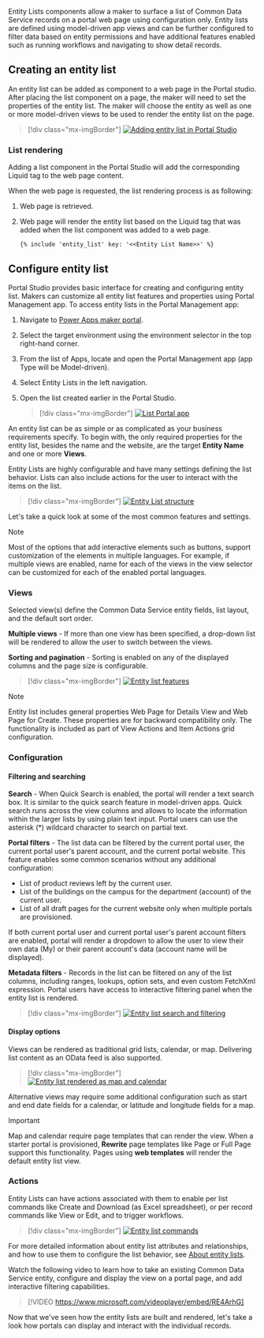 Entity Lists components allow a maker to surface a list of Common Data Service records on a portal web page using configuration only. Entity lists are defined using model-driven app views and can be further configured to filter data based on entity permissions and have additional features enabled such as running workflows and navigating to show detail records. 

## Creating an entity list 

An entity list can be added as component to a web page in the Portal studio.  After placing the list component on a page, the maker will need to set the properties of the entity list.  The maker will choose the entity as well as one or more model-driven views to be used to render the entity list on the page.

> [!div class="mx-imgBorder"]
> [![Adding entity list in Portal Studio](../media/2-entity-list-portal-studio-ss.png)](../media/2-entity-list-portal-studio-ss.png#lightbox)

### List rendering

Adding a list component in the Portal Studio will add the corresponding Liquid tag to the web page content.

When the web page is requested, the list rendering process is as following:

1. Web page is retrieved.
1. Web page will render the entity list based on the Liquid tag that was added when the list component was added to a web page.

    ```twig
    {% include 'entity_list' key: '<<Entity List Name>>' %}
    ```

## Configure entity list

Portal Studio provides basic interface for creating and configuring entity list. Makers can customize all entity list features and properties using Portal Management app. To access entity lists in the Portal Management app:

1. Navigate to [Power Apps maker portal](https://make.powerapps.com/?azure-portal=true).
1. Select the target environment using the environment selector in the top right-hand corner.
1. From the list of Apps, locate and open the Portal Management app (app Type will be Model-driven).
1. Select Entity Lists in the left navigation.
1. Open the list created earlier in the Portal Studio.

    > [!div class="mx-imgBorder"]
    > [![List Portal app](../media/2-list-portal-app-ssm.png)](../media/2-list-portal-app-ssm.png#lightbox)

An entity list can be as simple or as complicated as your business requirements specify. To begin with, the only required properties for the entity list, besides the name and the website, are the target **Entity Name** and one or more **Views**. 

Entity Lists are highly configurable and have many settings defining the list behavior. Lists can also include actions for the user to interact with the items on the list.

> [!div class="mx-imgBorder"]
> [![Entity List structure](../media/2-entity-list-overview-c.png)](../media/2-entity-list-overview-c.png#lightbox)

Let's take a quick look at some of the most common features and settings. 

> [!NOTE]
> Most of the options that add interactive elements such as buttons, support customization of the elements in multiple languages. For example, if multiple views are enabled, name for each of the views in the view selector can be customized for each of the enabled portal languages.

### Views

Selected view(s) define the Common Data Service entity fields, list layout, and the default sort order. 

**Multiple views** - If more than one view has been specified, a drop-down list will be rendered to allow the user to switch between the views. 

**Sorting and pagination** - Sorting is enabled on any of the displayed columns and the page size is configurable.

> [!div class="mx-imgBorder"]
> [![Entity list features](../media/2-entity-list-features-ssm.png)](../media/2-entity-list-features-ssm.png#lightbox)

> [!NOTE]
> Entity list includes general properties Web Page for Details View and Web Page for Create. These properties are for backward compatibility only. The functionality is included as part of View Actions and Item Actions grid configuration.

### Configuration

#### Filtering and searching

**Search** - When Quick Search is enabled, the portal will render a text search box. It is similar to the quick search feature in model-driven apps. Quick search runs across the view columns and allows to locate the information within the larger lists by using plain text input. Portal users can use the asterisk (*) wildcard character to search on partial text.

**Portal filters** - The list data can be filtered by the current portal user, the current portal user's parent account, and the current portal website. This feature enables some common scenarios without any additional configuration:

- List of product reviews left by the current user.
- List of the buildings on the campus for the department (account) of the current user.
- List of all draft pages for the current website only when multiple portals are provisioned. 

If both current portal user and current portal user's parent account filters are enabled, portal will render a dropdown to allow the user to view their own data (My) or their parent account's data (account name will be displayed).

**Metadata filters** - Records in the list can be filtered on any of the list columns, including ranges, lookups, option sets, and even custom FetchXml expression. Portal users have access to interactive filtering panel when the entity list is rendered.

> [!div class="mx-imgBorder"]
> [![Entity list search and filtering](../media/2-entity-list-features-filtering-ssm.png)](../media/2-entity-list-features-filtering-ssm.png#lightbox)

#### Display options

Views can be rendered as traditional grid lists, calendar, or map. Delivering list content as an OData feed is also supported. 

> [!div class="mx-imgBorder"]
> [![Entity list rendered as map and calendar](../media/2-entity-list-map-calendar-ss.png)](../media/2-entity-list-map-calendar-ss.png#lightbox)

Alternative views may require some additional configuration such as start and end date fields for a calendar, or latitude and longitude fields for a map.

> [!IMPORTANT]
> Map and calendar require page templates that can render the view. When a starter portal is provisioned, **Rewrite** page templates like Page or Full Page support this functionality.  Pages using **web templates** will render the default entity list view.

### Actions

Entity Lists can have actions associated with them to enable per list commands like Create and Download (as Excel spreadsheet), or per record commands like View or Edit, and to trigger workflows.

> [!div class="mx-imgBorder"]
> [![Entity list commands](../media/2-entity-list-features-commands-ssm.png)](../media/2-entity-list-features-commands-ssm.png#lightbox)

For more detailed information about entity list attributes and relationships, and how to use them to configure the list behavior, see [About entity lists](https://docs.microsoft.com/powerapps/maker/portals/configure/entity-lists/?azure-portal=true).

Watch the following video to learn how to take an existing Common Data Service entity, configure and display the view on a portal page, and add interactive filtering capabilities.

> [!VIDEO https://www.microsoft.com/videoplayer/embed/RE4ArhG]

Now that we've seen how the entity lists are built and rendered, let's take a look how portals can display and interact with the individual records.

